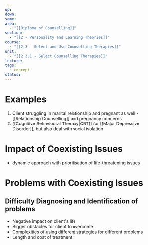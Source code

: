 ```yaml
---
up: 
down: 
same: 
area:
  - "[[Diploma of Counselling]]"
section:
  - "[[2 - Personality and Learning Theories]]"
course:
  - "[[2.3 - Select and Use Counselling Therapies]]"
unit:
  - "[[2.3.1 - Select Counselling Therapies]]"
lecture: 
tags:
  - concept
status:
---
```

# Examples
1. Client struggling in marital relationship and pregnant as well - [[Relationship Counselling]] and pregnancy concerns
2. [[Cognitive Behavioural Therapy|CBT]] for [[Major Depressive Disorder]], but also deal with social isolation

# Impact of Coexisting Issues
- dynamic approach with prioritisation of life-threatening issues

# Problems with Coexisting Issues
## Difficulty Diagnosing and Identification of problems

- Negative impact on client's life
- Bigger obstacles for client to overcome
- Complexities of using different strategies for different problems
- Length and cost of treatment

